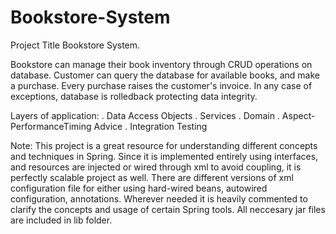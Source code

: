# Bookstore-System
Project Title 
Bookstore System. 

Bookstore can manage their book inventory through CRUD operations on database. Customer can query the database 
for available books, and make a purchase. Every purchase raises the customer's invoice. In any case of exceptions,
database is rolledback protecting data integrity. 

Layers of application:
. Data Access Objects 
. Services
. Domain
. Aspect- PerformanceTiming Advice
. Integration Testing


Note:
This project is a great resource for understanding different concepts and techniques in Spring. Since it is implemented entirely using interfaces, and resources are injected or wired through xml to avoid coupling, it is perfectly scalable project as well. There are different versions of xml configuration file for either using hard-wired beans, autowired configuration, annotations. Wherever needed it is heavily commented to clarify the concepts and usage of certain Spring tools. All neccesary jar files are included in lib folder.





